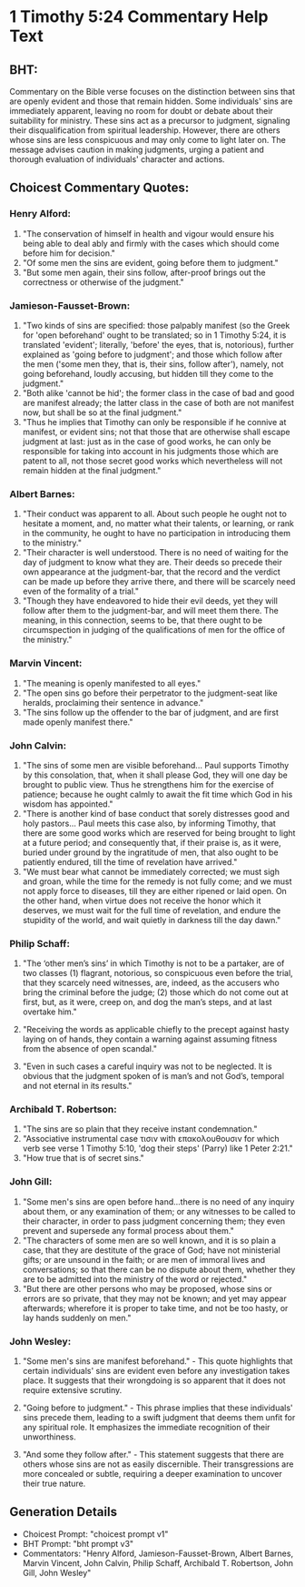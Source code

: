 # 1 Timothy 5:24 Commentary Help Text

## BHT:
Commentary on the Bible verse focuses on the distinction between sins that are openly evident and those that remain hidden. Some individuals' sins are immediately apparent, leaving no room for doubt or debate about their suitability for ministry. These sins act as a precursor to judgment, signaling their disqualification from spiritual leadership. However, there are others whose sins are less conspicuous and may only come to light later on. The message advises caution in making judgments, urging a patient and thorough evaluation of individuals' character and actions.

## Choicest Commentary Quotes:
### Henry Alford:
1. "The conservation of himself in health and vigour would ensure his being able to deal ably and firmly with the cases which should come before him for decision." 
2. "Of some men the sins are evident, going before them to judgment." 
3. "But some men again, their sins follow, after-proof brings out the correctness or otherwise of the judgment."

### Jamieson-Fausset-Brown:
1. "Two kinds of sins are specified: those palpably manifest (so the Greek for 'open beforehand' ought to be translated; so in 1 Timothy 5:24, it is translated 'evident'; literally, 'before' the eyes, that is, notorious), further explained as 'going before to judgment'; and those which follow after the men ('some men they, that is, their sins, follow after'), namely, not going beforehand, loudly accusing, but hidden till they come to the judgment."
2. "Both alike 'cannot be hid'; the former class in the case of bad and good are manifest already; the latter class in the case of both are not manifest now, but shall be so at the final judgment."
3. "Thus he implies that Timothy can only be responsible if he connive at manifest, or evident sins; not that those that are otherwise shall escape judgment at last: just as in the case of good works, he can only be responsible for taking into account in his judgments those which are patent to all, not those secret good works which nevertheless will not remain hidden at the final judgment."

### Albert Barnes:
1. "Their conduct was apparent to all. About such people he ought not to hesitate a moment, and, no matter what their talents, or learning, or rank in the community, he ought to have no participation in introducing them to the ministry."
2. "Their character is well understood. There is no need of waiting for the day of judgment to know what they are. Their deeds so precede their own appearance at the judgment-bar, that the record and the verdict can be made up before they arrive there, and there will be scarcely need even of the formality of a trial."
3. "Though they have endeavored to hide their evil deeds, yet they will follow after them to the judgment-bar, and will meet them there. The meaning, in this connection, seems to be, that there ought to be circumspection in judging of the qualifications of men for the office of the ministry."

### Marvin Vincent:
1. "The meaning is openly manifested to all eyes."
2. "The open sins go before their perpetrator to the judgment-seat like heralds, proclaiming their sentence in advance."
3. "The sins follow up the offender to the bar of judgment, and are first made openly manifest there."

### John Calvin:
1. "The sins of some men are visible beforehand... Paul supports Timothy by this consolation, that, when it shall please God, they will one day be brought to public view. Thus he strengthens him for the exercise of patience; because he ought calmly to await the fit time which God in his wisdom has appointed."
2. "There is another kind of base conduct that sorely distresses good and holy pastors... Paul meets this case also, by informing Timothy, that there are some good works which are reserved for being brought to light at a future period; and consequently that, if their praise is, as it were, buried under ground by the ingratitude of men, that also ought to be patiently endured, till the time of revelation have arrived."
3. "We must bear what cannot be immediately corrected; we must sigh and groan, while the time for the remedy is not fully come; and we must not apply force to diseases, till they are either ripened or laid open. On the other hand, when virtue does not receive the honor which it deserves, we must wait for the full time of revelation, and endure the stupidity of the world, and wait quietly in darkness till the day dawn."

### Philip Schaff:
1. "The ‘other men’s sins’ in which Timothy is not to be a partaker, are of two classes (1) flagrant, notorious, so conspicuous even before the trial, that they scarcely need witnesses, are, indeed, as the accusers who bring the criminal before the judge; (2) those which do not come out at first, but, as it were, creep on, and dog the man’s steps, and at last overtake him." 

2. "Receiving the words as applicable chiefly to the precept against hasty laying on of hands, they contain a warning against assuming fitness from the absence of open scandal."

3. "Even in such cases a careful inquiry was not to be neglected. It is obvious that the judgment spoken of is man’s and not God’s, temporal and not eternal in its results."

### Archibald T. Robertson:
1. "The sins are so plain that they receive instant condemnation."
2. "Associative instrumental case τισιν with επακολουθουσιν for which verb see verse 1 Timothy 5:10, 'dog their steps' (Parry) like 1 Peter 2:21."
3. "How true that is of secret sins."

### John Gill:
1. "Some men's sins are open before hand...there is no need of any inquiry about them, or any examination of them; or any witnesses to be called to their character, in order to pass judgment concerning them; they even prevent and supersede any formal process about them." 
2. "The characters of some men are so well known, and it is so plain a case, that they are destitute of the grace of God; have not ministerial gifts; or are unsound in the faith; or are men of immoral lives and conversations; so that there can be no dispute about them, whether they are to be admitted into the ministry of the word or rejected." 
3. "But there are other persons who may be proposed, whose sins or errors are so private, that they may not be known; and yet may appear afterwards; wherefore it is proper to take time, and not be too hasty, or lay hands suddenly on men."

### John Wesley:
1. "Some men's sins are manifest beforehand." - This quote highlights that certain individuals' sins are evident even before any investigation takes place. It suggests that their wrongdoing is so apparent that it does not require extensive scrutiny.

2. "Going before to judgment." - This phrase implies that these individuals' sins precede them, leading to a swift judgment that deems them unfit for any spiritual role. It emphasizes the immediate recognition of their unworthiness.

3. "And some they follow after." - This statement suggests that there are others whose sins are not as easily discernible. Their transgressions are more concealed or subtle, requiring a deeper examination to uncover their true nature.


## Generation Details
- Choicest Prompt: "choicest prompt v1"
- BHT Prompt: "bht prompt v3"
- Commentators: "Henry Alford, Jamieson-Fausset-Brown, Albert Barnes, Marvin Vincent, John Calvin, Philip Schaff, Archibald T. Robertson, John Gill, John Wesley"
